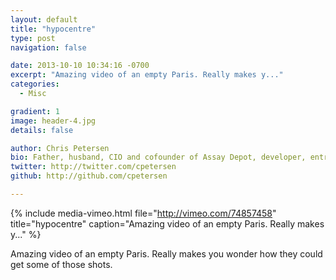 ```yaml
---
layout: default
title: "hypocentre"
type: post
navigation: false

date: 2013-10-10 10:34:16 -0700
excerpt: "Amazing video of an empty Paris. Really makes y..."
categories:
  - Misc

gradient: 1
image: header-4.jpg
details: false

author: Chris Petersen
bio: Father, husband, CIO and cofounder of Assay Depot, developer, entrepreneur and technologist.
twitter: http://twitter.com/cpetersen
github: http://github.com/cpetersen

---
```


{% include media-vimeo.html file="http://vimeo.com/74857458" title="hypocentre" caption="Amazing video of an empty Paris. Really makes y..." %}

Amazing video of an empty Paris. Really makes you wonder how they could get some of those shots. ﻿ 
